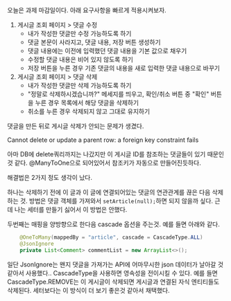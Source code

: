 오늘은 과제 마감일이다. 아래 요구사항을 빠르게 적용시켜보자.

1. 게시글 조회 페이지 > 댓글 수정
   - 내가 작성한 댓글만 수정 가능하도록 하기
   - 댓글 본문이 사라지고, 댓글 내용, 저장 버튼 생성하기
   - 댓글 내용에는 이전에 입력했던 댓글 내용을 기본 값으로 채우기
   - 수정할 댓글 내용은 비어 있지 않도록 하기
   - 저장 버튼을 누른 경우 기존 댓글의 내용을 새로 입력한 댓글 내용으로 바꾸기
2. 게시글 조회 페이지 > 댓글 삭제
   - 내가 작성한 댓글만 삭제 가능하도록 하기
   - "정말로 삭제하시겠습니까?" 메세지를 띄우고, 확인/취소 버튼 중 "확인" 버튼을 누른 경우 목록에서 해당 댓글을 삭제하기
   - 취소를 누른 경우 삭제되지 않고 그대로 유지하기



댓글을 만든 뒤로 게시글 삭제가 안되는 문제가 생겼다.

Cannot delete or update a parent row: a foreign key constraint fails

아마 DB에 delete쿼리까지는 나갔지만 이 게시글 ID를 참조하는 댓글들이 있기 때문인것 같다. 
@ManyToOne으로 되어있어서 참조키가 자동으로 만들어진듯하다.

해결법은 2가지 정도 생각이 났다.

하나는 삭제하기 전에 이 글과 이 글에 연결되어있는 댓글의 연관관계를 끊은 다음 삭제하는 것.
방법은 댓글 객체를 가져와서 `setArticle(null);`하면 되지 않을까 싶다.
근데 나는 세터를 만들기 싫어서 이 방법은 안했다.

두번째는 매핑을 양방향으로 한다음 cascade 옵션을 주는것.
예를 들면 아래와 같다.

```java
    @OneToMany(mappedBy = "article", cascade = CascadeType.ALL)
    @JsonIgnore
    private List<Comment> commentList = new ArrayList<>();
```

일단 JsonIgnore는 왠지 댓글을 가져가는 API에 어마무시한 json 데이터가 날아갈 것 같아서 사용했다..
CascadeType을 사용하면 영속성을 전이시킬 수 있다. 
예를 들면 CascadeType.REMOVE는 이 게시글이 삭제되면 게시글과 연결된 자식 엔티티들도 삭제된다.
세터보다는 이 방식이 더 보기 좋은것 같아서 채택했다.




